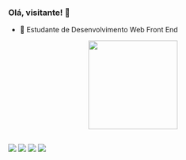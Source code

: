 ### Olá, visitante! 👋

- 🌱 Estudante de Desenvolvimento Web Front End

<div align="center">
  <a href="https://github.com/matheust21">
  <img height="180em" src="https://github-readme-stats.vercel.app/api?username=matheust21&show_icons=true&theme=dark&include_all_commits=true&count_private=true"/>
</div>
  
 ##
  
<div>
  <a href="https://www.instagram.com/matheusmauricio_/" target="_blank"><img src="https://img.shields.io/badge/-Instagram-%23E4405F?style=for-the-badge&logo=instagram&logoColor=white" target="_blank"></a>
 	<a href="https://www.twitch.tv/tgaijin" target="_blank"><img src="https://img.shields.io/badge/Twitch-9146FF?style=for-the-badge&logo=twitch&logoColor=white" target="_blank"></a>
 <a href="https://discord.gg/ue5nNNVD" target="_blank"><img src="https://img.shields.io/badge/Discord-7289DA?style=for-the-badge&logo=discord&logoColor=white" target="_blank"></a> 
  <a href="mailto:matheusmtavares405@gmail.com"><img src="https://img.shields.io/badge/-Gmail-%23333?style=for-the-badge&logo=gmail&logoColor=white" target="_blank"></a>
 
  </div>
